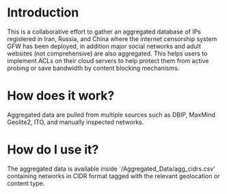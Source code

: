 # Introduction

This is a collaborative effort to gather an aggregated database of IPs registered in Iran, Russia, and China where the internet censorship system GFW has been deployed, in addition major social networks and adult websites (not comprehensive) are also aggregated. This helps users to implement ACLs on their cloud servers to help protect them from active probing or save bandwidth by content blocking mechanisms.

# How does it work?

Aggregated data are pulled from multiple sources such as DBIP, MaxMind Geolite2, ITO, and manually inspected networks.

# How do I use it?

The aggregated data is available inside `/Aggregated_Data/agg_cidrs.csv' containing networks in CIDR format tagged with the relevant geolocation or content type.
